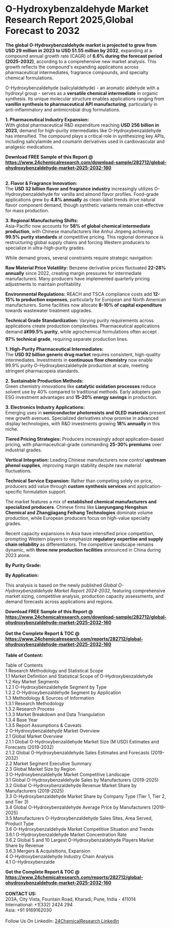 <h1>O-Hydroxybenzaldehyde Market Research Report 2025,Global Forecast to 2032</h1><p><strong>The global O-Hydroxybenzaldehyde market is projected to grow from USD 29 million in 2023 to USD 51.55 million by 2032</strong>, expanding at a compound annual growth rate (CAGR) of <strong>6.6% during the forecast period (2025-2032)</strong>, according to a comprehensive new market analysis. This growth reflects the compound's expanding applications across pharmaceutical intermediates, fragrance compounds, and specialty chemical formulations.</p><p>O-Hydroxybenzaldehyde (salicylaldehyde) - an aromatic aldehyde with a hydroxyl group - serves as a <strong>versatile chemical intermediate</strong> in organic synthesis. Its unique molecular structure enables applications ranging from <strong>vanillin synthesis to pharmaceutical API manufacturing</strong>, particularly in anti-inflammatory and antimicrobial drug formulations.</p><p><strong>1. Pharmaceutical Industry Expansion:</strong><br>
With global pharmaceutical R&amp;D expenditure reaching <strong>USD 256 billion in 2023</strong>, demand for high-purity intermediates like O-Hydroxybenzaldehyde has intensified. The compound plays a critical role in synthesizing key APIs, including salicylamide and coumarin derivatives used in cardiovascular and analgesic medications.</p><div><b>Download FREE Sample of this Report @ 
            <a href="https://www.24chemicalresearch.com/download-sample/282712/global-ohydroxybenzaldehyde-market-2025-2032-160">
            https://www.24chemicalresearch.com/download-sample/282712/global-ohydroxybenzaldehyde-market-2025-2032-160</a></b></div><br><p><strong>2. Flavor &amp; Fragrance Innovation:</strong><br>
The <strong>USD 32 billion flavor and fragrance industry</strong> increasingly utilizes O-Hydroxybenzaldehyde for vanilla and almond flavor profiles. Food-grade applications grew by <strong>4.8% annually</strong> as clean-label trends drive natural flavor component demand, though synthetic variants remain cost-effective for mass production.</p><p><strong>3. Regional Manufacturing Shifts:</strong><br>
Asia-Pacific now accounts for <strong>58% of global chemical intermediate production</strong>, with Chinese manufacturers like Anhui Jinpeng achieving <strong>99.5% purity standards</strong> at competitive pricing. This regional dominance is restructuring global supply chains and forcing Western producers to specialize in ultra-high-purity grades.</p><p>While demand grows, several constraints require strategic navigation:</p><p><strong>Raw Material Price Volatility:</strong> Benzene derivative prices fluctuated <strong>22-28% annually</strong> since 2022, creating margin pressures for intermediate manufacturers. Many producers have implemented quarterly pricing adjustments to maintain profitability.</p><p><strong>Environmental Regulations:</strong> REACH and TSCA compliance costs add <strong>12-15% to production expenses</strong>, particularly for European and North American manufacturers. Some facilities now allocate <strong>8-10% of capital expenditure</strong> towards wastewater treatment upgrades.</p><p><strong>Technical Grade Standardization:</strong> Varying purity requirements across applications create production complexities. Pharmaceutical applications demand <strong>â¥99.5% purity</strong>, while agrochemical formulations often accept <strong>97% technical grade</strong>, requiring separate production lines.</p><p><strong>1. High-Purity Pharmaceutical Intermediates:</strong><br>
The <strong>USD 92 billion generic drug market</strong> requires consistent, high-quality intermediates. Investments in <strong>continuous flow chemistry</strong> now enable 99.9% purity O-Hydroxybenzaldehyde production at scale, meeting stringent pharmacopeia standards.</p><p><strong>2. Sustainable Production Methods:</strong><br>
Green chemistry innovations like <strong>catalytic oxidation processes</strong> reduce solvent use by 40% compared to traditional methods. Early adopters gain ESG investment advantages and <strong>15-20% energy savings</strong> in production.</p><p><strong>3. Electronics Industry Applications:</strong><br>
Emerging uses in <strong>semiconductor photoresists and OLED materials</strong> present new growth avenues. Specialized derivatives show promise in advanced display technologies, with R&amp;D investments growing <strong>18% annually</strong> in this niche.</p><p><strong>Tiered Pricing Strategies:</strong> Producers increasingly adopt application-based pricing, with pharmaceutical-grade commanding <strong>25-30% premiums</strong> over industrial grades.</p><p><strong>Vertical Integration:</strong> Leading Chinese manufacturers now control <strong>upstream phenol supplies</strong>, improving margin stability despite raw material fluctuations.</p><p><strong>Technical Service Expansion:</strong> Rather than competing solely on price, producers add value through <strong>custom synthesis services</strong> and application-specific formulation support.</p><p>The market features a mix of <strong>established chemical manufacturers and specialized producers</strong>. Chinese firms like <strong>Lianyungang Hengshun Chemical and Zhangjiagang Feihang Technologies</strong> dominate volume production, while European producers focus on high-value specialty grades.</p><p>Recent capacity expansions in Asia have intensified price competition, prompting Western players to emphasize <strong>regulatory expertise and supply chain reliability</strong> as differentiators. The competitive landscape remains dynamic, with <strong>three new production facilities</strong> announced in China during 2023 alone.</p><p><strong>By Purity Grade:</strong></p><p><strong>By Application:</strong></p><p>This analysis is based on the newly published <em>Global O-Hydroxybenzaldehyde Market Report 2024-2032</em>, featuring comprehensive market sizing, competitive analysis, production capacity assessments, and demand forecasts across applications and regions.</p><div><b>Download FREE Sample of this Report @ 
            <a href="https://www.24chemicalresearch.com/download-sample/282712/global-ohydroxybenzaldehyde-market-2025-2032-160">
            https://www.24chemicalresearch.com/download-sample/282712/global-ohydroxybenzaldehyde-market-2025-2032-160</a></b></div><br><div><b>Get the Complete Report & TOC @ 
            <a href="https://www.24chemicalresearch.com/reports/282712/global-ohydroxybenzaldehyde-market-2025-2032-160">
            https://www.24chemicalresearch.com/reports/282712/global-ohydroxybenzaldehyde-market-2025-2032-160</a></b></div><br>
            <b>Table of Content:</b><p>Table of Contents<br />
1 Research Methodology and Statistical Scope<br />
1.1 Market Definition and Statistical Scope of O-Hydroxybenzaldehyde<br />
1.2 Key Market Segments<br />
1.2.1 O-Hydroxybenzaldehyde Segment by Type<br />
1.2.2 O-Hydroxybenzaldehyde Segment by Application<br />
1.3 Methodology & Sources of Information<br />
1.3.1 Research Methodology<br />
1.3.2 Research Process<br />
1.3.3 Market Breakdown and Data Triangulation<br />
1.3.4 Base Year<br />
1.3.5 Report Assumptions & Caveats<br />
2 O-Hydroxybenzaldehyde Market Overview<br />
2.1 Global Market Overview<br />
2.1.1 Global O-Hydroxybenzaldehyde Market Size (M USD) Estimates and Forecasts (2019-2032)<br />
2.1.2 Global O-Hydroxybenzaldehyde Sales Estimates and Forecasts (2019-2032)<br />
2.2 Market Segment Executive Summary<br />
2.3 Global Market Size by Region<br />
3 O-Hydroxybenzaldehyde Market Competitive Landscape<br />
3.1 Global O-Hydroxybenzaldehyde Sales by Manufacturers (2019-2025)<br />
3.2 Global O-Hydroxybenzaldehyde Revenue Market Share by Manufacturers (2019-2025)<br />
3.3 O-Hydroxybenzaldehyde Market Share by Company Type (Tier 1, Tier 2, and Tier 3)<br />
3.4 Global O-Hydroxybenzaldehyde Average Price by Manufacturers (2019-2025)<br />
3.5 Manufacturers O-Hydroxybenzaldehyde Sales Sites, Area Served, Product Type<br />
3.6 O-Hydroxybenzaldehyde Market Competitive Situation and Trends<br />
3.6.1 O-Hydroxybenzaldehyde Market Concentration Rate<br />
3.6.2 Global 5 and 10 Largest O-Hydroxybenzaldehyde Players Market Share by Revenue<br />
3.6.3 Mergers & Acquisitions, Expansion<br />
4 O-Hydroxybenzaldehyde Industry Chain Analysis<br />
4.1 O-Hydroxybenzalde</p><div><b>Get the Complete Report & TOC @ 
            <a href="https://www.24chemicalresearch.com/reports/282712/global-ohydroxybenzaldehyde-market-2025-2032-160">
            https://www.24chemicalresearch.com/reports/282712/global-ohydroxybenzaldehyde-market-2025-2032-160</a></b></div><br><b>CONTACT US:</b><br>
            203A, City Vista, Fountain Road, Kharadi, Pune, India - 411014<br>
            International: +1(332) 2424 294<br>
            Asia: +91 9169162030 <br><br>
            Follow Us On LinkedIn: <a href="https://www.linkedin.com/company/24chemicalresearch/">24ChemicalResearch LinkedIn</a>